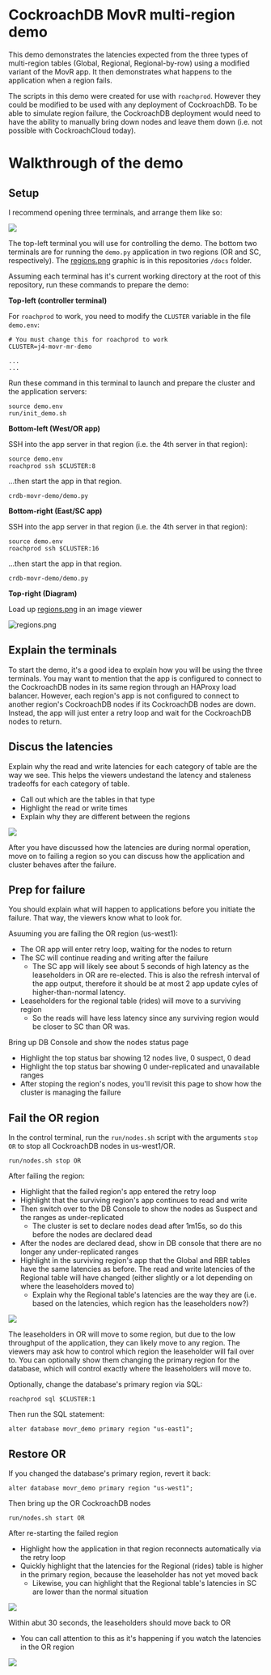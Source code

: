 # CockroachDB MovR multi-region demo

This demo demonstrates the latencies expected from the three types of multi-region tables (Global, Regional, Regional-by-row) using a modified variant of the MovR app. It then demonstrates what happens to the application when a region fails.

The scripts in this demo were created for use with `roachprod`. However they could be modified to be used with any deployment of CockroachDB. To be able to simulate region failure, the CockroachDB deployment would need to have the ability to manually bring down nodes and leave them down (i.e. not possible with CockroachCloud today).

# Walkthrough of the demo
## Setup
I recommend opening three terminals, and arrange them like so:

![](/docs/mr-demo-1-latencies.png)

The top-left terminal you will use for controlling the demo. The bottom two terminals are for running the `demo.py` application in two regions (OR and SC, respectively). The [regions.png](/docs/regions.jpg) graphic is in this repositories `/docs` folder.


Assuming each terminal has it's current working directory at the root of this repository, run these commands to prepare the demo:

**Top-left (controller terminal)**

For `roachprod` to work, you need to modify the `CLUSTER` variable in the file `demo.env`:
```
# You must change this for roachprod to work
CLUSTER=j4-movr-mr-demo

...
...
```

Run these command in this terminal to launch and prepare the cluster and the application servers:
```
source demo.env
run/init_demo.sh
```

**Bottom-left (West/OR app)**

SSH into the app server in that region (i.e. the 4th server in that region):
```
source demo.env
roachprod ssh $CLUSTER:8
```

…then start the app in that region.
```
crdb-movr-demo/demo.py
```

**Bottom-right (East/SC app)**

SSH into the app server in that region (i.e. the 4th server in that region):
```
source demo.env
roachprod ssh $CLUSTER:16
```

…then start the app in that region.
```
crdb-movr-demo/demo.py
```

**Top-right (Diagram)**

Load up [regions.png](/docs/regions.jpg) in an image viewer

![regions.png](/docs/regions.jpg)

## Explain the terminals
To start the demo, it's a good idea to explain how you will be using the three terminals. You may want to mention that the app is configured to connect to the CockroachDB nodes in its same region through an HAProxy load balancer. However, each region's app is not configured to connect to another region's CockroachDB nodes if its CockroachDB nodes are down. Instead, the app will just enter a retry loop and wait for the CockroachDB nodes to return.


## Discus the latencies
Explain why the read and write latencies for each category of table are the way we see. This helps the viewers undestand the latency and staleness tradeoffs for each category of table.
- Call out which are the tables in that type
- Highlight the read or write times
- Explain why they are different between the regions

![](/docs/mr-demo-1-latencies.png)

After you have discussed how the latencies are during normal operation, move on to failing a region so you can discuss how the application and cluster behaves after the failure.

## Prep for failure
You should explain what will happen to applications before you initiate the failure. That way, the viewers know what to look for.

Asuuming you are failing the OR region (us-west1):
- The OR app will enter retry loop, waiting for the nodes to return
- The SC will continue reading and writing after the failure
  - The SC app will likely see about 5 seconds of high latency as the leaseholders in OR are re-elected. This is also the refresh interval of the app output, therefore it should be at most 2 app update cyles of higher-than-normal latency.
- Leaseholders for the regional table (rides) will move to a surviving region
  - So the reads will have less latency since any surviving region would be closer to SC than OR was.

Bring up DB Console and show the nodes status page
- Highlight the top status bar showing 12 nodes live, 0 suspect, 0 dead
- Highlight the top status bar showing 0 under-replicated and unavailable ranges
- After stoping the region's nodes, you'll revisit this page to show how the cluster is managing the failure

## Fail the OR region
In the control terminal, run the `run/nodes.sh` script with the arguments `stop OR` to stop all CockroachDB nodes in us-west1/OR.
```
run/nodes.sh stop OR
```

After failing the region:
- Highlight that the failed region's app entered the retry loop
- Highlight that the surviving region's app continues to read and write
- Then switch over to the DB Console to show the nodes as Suspect and the ranges as under-replicated
  - The cluster is set to declare nodes dead after 1m15s, so do this before the nodes are declared dead
- After the nodes are declared dead, show in DB console that there are no longer any under-replicated ranges
- Highlight in the surviving region's app that the Global and RBR tables have the same latencies as before. The read and write latencies of the Regional table will have changed (either slightly or a lot depending on where the leaseholders moved to)
  - Explain why the Regional table's latencies are the way they are (i.e. based on the latencies, which region has the leaseholders now?)

![](/docs/mr-demo-2-OR-fail.png)

The leaseholders in OR will move to some region, but due to the low throughput of the application, they can likely move to any region. The viewers may ask how to control which region the leaseholder will fail over to. You can optionally show them changing the primary region for the database, which will control exactly where the leaseholders will move to.

Optionally, change the database's primary region via SQL:
```
roachprod sql $CLUSTER:1
```

Then run the SQL statement:
```
alter database movr_demo primary region "us-east1";
```

## Restore OR
If you changed the database's primary region, revert it back:
```
alter database movr_demo primary region "us-west1";
```

Then bring up the OR CockroachDB nodes
```
run/nodes.sh start OR
```

After re-starting the failed region
- Highlight how the application in that region reconnects automatically via the retry loop
- Quickly highlight that the latencies for the Regional (rides) table is higher in the primary region, because the leaseholder has not yet moved back
  - Likewise, you can highlight that the Regional table's latencies in SC are lower than the normal situation

![](/docs/mr-demo-3-OR-restore.png)

Within abut 30 seconds, the leaseholders should move back to OR
  - You can call attention to this as it's happening if you watch the latencies in the OR region

![](/docs/mr-demo-4-normal.png)
